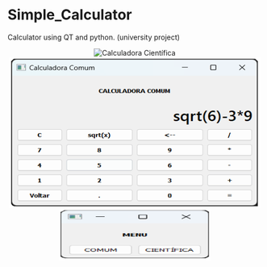 # Simple_Calculator
Calculator using QT and python. (university project)
<div align="center">
  <img src="Calculadora/Images/Calculadora_Científica_Imagem.png" alt="Calculadora Científica" width="500" height="300" class="center">
</div>
<div align="center">
  <img src="Calculadora/Images/Calculadora_comum_Imagem.png" alt="Calculadora Científica" width="500" height="300" class="center">
</div>
<div align="center">
  <img src="Calculadora/Images/Menu_Calculadora_imaagem.png" alt="Menu" width="300" height="100" class="center">
</div>
